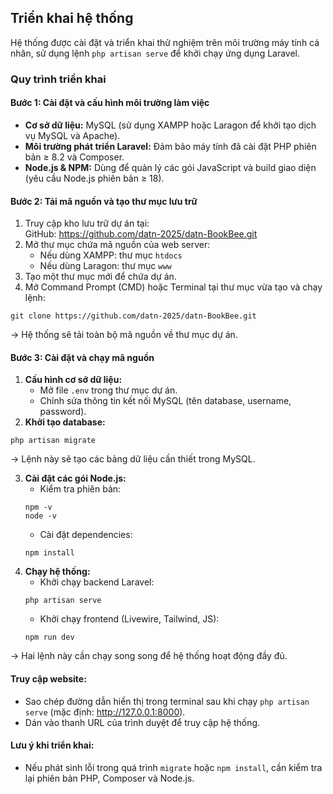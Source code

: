 <h2>Triển khai hệ thống</h2>

<p>Hệ thống được cài đặt và triển khai thử nghiệm trên môi trường máy tính cá nhân, sử dụng lệnh <code>php artisan serve</code> để khởi chạy ứng dụng Laravel.</p>

<h3>Quy trình triển khai</h3>

<h4>Bước 1: Cài đặt và cấu hình môi trường làm việc</h4>
<ul>
    <li><strong>Cơ sở dữ liệu:</strong> MySQL (sử dụng XAMPP hoặc Laragon để khởi tạo dịch vụ MySQL và Apache).</li>
    <li><strong>Môi trường phát triển Laravel:</strong> Đảm bảo máy tính đã cài đặt PHP phiên bản ≥ 8.2 và Composer.</li>
    <li><strong>Node.js & NPM:</strong> Dùng để quản lý các gói JavaScript và build giao diện (yêu cầu Node.js phiên bản ≥ 18).</li>
</ul>

<h4>Bước 2: Tải mã nguồn và tạo thư mục lưu trữ</h4>
<ol>
    <li>Truy cập kho lưu trữ dự án tại:<br>
        GitHub: <a href="https://github.com/datn-2025/datn-BookBee.git" target="_blank">https://github.com/datn-2025/datn-BookBee.git</a>
    </li>
    <li>Mở thư mục chứa mã nguồn của web server:
        <ul>
            <li>Nếu dùng XAMPP: thư mục <code>htdocs</code></li>
            <li>Nếu dùng Laragon: thư mục <code>www</code></li>
        </ul>
    </li>
    <li>Tạo một thư mục mới để chứa dự án.</li>
    <li>Mở Command Prompt (CMD) hoặc Terminal tại thư mục vừa tạo và chạy lệnh:</li>
</ol>

<pre><code>git clone https://github.com/datn-2025/datn-BookBee.git</code></pre>

<p>→ Hệ thống sẽ tải toàn bộ mã nguồn về thư mục dự án.</p>

<h4>Bước 3: Cài đặt và chạy mã nguồn</h4>
<ol>
    <li><strong>Cấu hình cơ sở dữ liệu:</strong>
        <ul>
            <li>Mở file <code>.env</code> trong thư mục dự án.</li>
            <li>Chỉnh sửa thông tin kết nối MySQL (tên database, username, password).</li>
        </ul>
    </li>
    <li><strong>Khởi tạo database:</strong></li>
</ol>

<pre><code>php artisan migrate</code></pre>
<p>→ Lệnh này sẽ tạo các bảng dữ liệu cần thiết trong MySQL.</p>

<ol start="3">
    <li><strong>Cài đặt các gói Node.js:</strong>
        <ul>
            <li>Kiểm tra phiên bản:</li>
        </ul>
        <pre><code>npm -v
node -v</code></pre>
        <ul>
            <li>Cài đặt dependencies:</li>
        </ul>
        <pre><code>npm install</code></pre>
    </li>
    <li><strong>Chạy hệ thống:</strong>
        <ul>
            <li>Khởi chạy backend Laravel:</li>
        </ul>
        <pre><code>php artisan serve</code></pre>
        <ul>
            <li>Khởi chạy frontend (Livewire, Tailwind, JS):</li>
        </ul>
        <pre><code>npm run dev</code></pre>
    </li>
</ol>

<p>→ Hai lệnh này cần chạy song song để hệ thống hoạt động đầy đủ.</p>

<h4>Truy cập website:</h4>
<ul>
    <li>Sao chép đường dẫn hiển thị trong terminal sau khi chạy <code>php artisan serve</code> (mặc định: <a href="http://127.0.0.1:8000" target="_blank">http://127.0.0.1:8000</a>).</li>
    <li>Dán vào thanh URL của trình duyệt để truy cập hệ thống.</li>
</ul>

<h4>Lưu ý khi triển khai:</h4>
<ul>
    <li>Nếu phát sinh lỗi trong quá trình <code>migrate</code> hoặc <code>npm install</code>, cần kiểm tra lại phiên bản PHP, Composer và Node.js.</li>
</ul>
